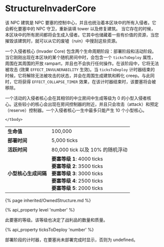# StructureInvaderCore

<img src="img/invaderCore.png" alt="" align="right" />

该 NPC 建筑是 NPC 要塞的控制中心，并且也统治着本区块中的所有入侵者。它会孵化要塞中的 NPC 守卫，重新装填 tower 以及修复建筑。
当它存在的时候，本区块中的所有房间都将会生成入侵者。它其中也储藏着一些有价值的资源，当您摧毁该建筑时，就可以从它的废墟（ruin）中搜刮这些资源。

一个入侵者核心 (Invader Core) 包含两个生命周期阶段：部署阶段和活动阶段。当它刚刚出现在本区块的某个随机房间中时，会包含一个 `ticksToDeploy` 属性，
周围在其周围的开放 rampart，并且也不会执行任何操作。在该阶段中，它将无法被攻击 (效果 `EFFECT_INVULNERABILITY` 生效)。当 `ticksToDeploy` 计时器结束的时候，它将解除无法被攻击的状态，并会在周围生成建筑和孵化 creep。与此同时，它将获得 `EFFECT_COLLAPSE_TIMER` 效果，在该计时器结束时，该要塞将会被移除。

一个活动的入侵者核心会在其相邻的中立房间中生成等级为 0 的小型入侵者核心。这些较小的核心会出现在房间控制器的附近，并且只会攻击（attack）和预定（reserve）控制器。一个入侵者核心一生中最多只能产生 10 个小型核心。

<table class="table gameplay-info">
    <tbody>
    <tr>
        <td><strong>生命值</strong></td>
        <td>100,000</td>
    </tr>
    <tr>
        <td><strong>部署时间</strong></td>
        <td>5,000 ticks</td>
    </tr>
    <tr>
        <td><strong>活跃时间</strong></td>
        <td>80,000 tick 以及 10% 的随机浮动</td>
    </tr>
    <tr>
        <td><strong>小型核心生成间隔</strong></td>
        <td>
            <b>要塞等级 1</b>: 4000 ticks<br>
            <b>要塞等级 2</b>: 3500 ticks<br>
            <b>要塞等级 3</b>: 3000 ticks<br>
            <b>要塞等级 4</b>: 2500 ticks<br>
            <b>要塞等级 5</b>: 2000 ticks<br>
        </td>
    </tr>
    
    
    </tbody>
</table>

{% page inherited/OwnedStructure.md %}


{% api_property level 'number' %}
                                                                
此要塞的等级。该等级也决定了战利品的数量和质量。

{% api_property ticksToDeploy 'number' %}
                                                                                                                
部署阶段的计时器，在要塞尚未部署完成时显示，否则为 undefined。
